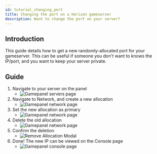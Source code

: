 ```yaml
---
id: tutorial_changing_port
title: Changing the port on a Horizon gameserver
description: Want to change the port on your server?
---
```


## Introduction
This guide details how to get a new randomly-allocated port for your gameserver. This can be useful if someone you don't want to knows the IP/port, and you want to keep your server private.

## Guide
1. Navigate to your server on the panel
   - ![Gamepanel servers page](https://archive.horizonnetworks.uk/Resources/Documentation/Using%20SFTP/10Horizon%20Panel%20Servers.png)
2. Navigate to Network, and create a new allocation
    - ![Gamepanel network page](https://archive.horizonnetworks.uk/Resources/Documentation/Changing%20port/Creating%20Allocation.png)
3. Set the new allocation as primary
    - ![Gamepanel network page](https://archive.horizonnetworks.uk/Resources/Documentation/Changing%20port/Making%20Allocation%20Primary.png)
4. Delete the old allocation
    - ![Gamepanel network page](https://archive.horizonnetworks.uk/Resources/Documentation/Changing%20port/Deleting%20Allocation.png)
5. Confirm the deletion
    - ![Remove Allocation Modal](https://archive.horizonnetworks.uk/Resources/Documentation/Changing%20port/Removing%20Allocation.png)
6. Done! The new IP can be viewed on the Console page
    - ![Gamepanel console page](https://archive.horizonnetworks.uk/Resources/Documentation/Changing%20port/New%20IP.png)